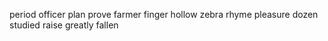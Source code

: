 period officer plan prove farmer finger hollow zebra rhyme pleasure dozen studied raise greatly fallen
